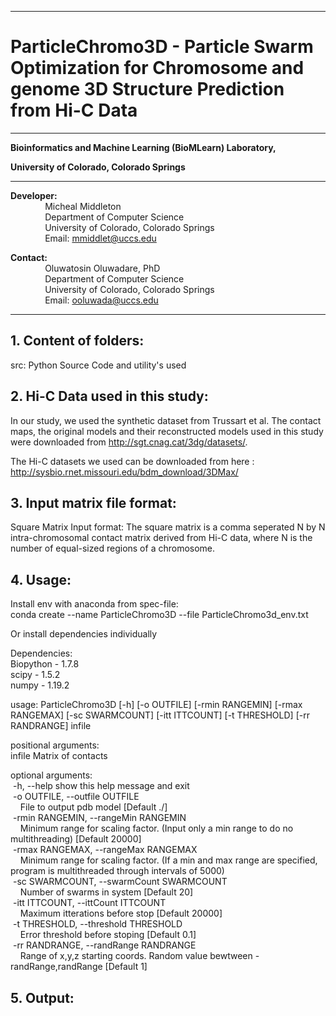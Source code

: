 ------------------------------------------------------------------------------------------------------------------------------------
# ParticleChromo3D -  Particle Swarm Optimization for Chromosome and genome 3D Structure Prediction from Hi-C Data  
------------------------------------------------------------------------------------------------------------------------------------
**Bioinformatics and Machine Learning (BioMLearn) Laboratory,**

**University of Colorado, Colorado Springs**

----------------------------------------------------------------------

**Developer:** <br />
		 &nbsp;&nbsp;&nbsp;&nbsp;&nbsp;&nbsp;&nbsp;&nbsp;&nbsp;&nbsp;&nbsp;&nbsp;&nbsp;&nbsp;Micheal Middleton<br />
		 &nbsp;&nbsp;&nbsp;&nbsp;&nbsp;&nbsp;&nbsp;&nbsp;&nbsp;&nbsp;&nbsp;&nbsp;&nbsp;&nbsp;Department of Computer Science <br />
		 &nbsp;&nbsp;&nbsp;&nbsp;&nbsp;&nbsp;&nbsp;&nbsp;&nbsp;&nbsp;&nbsp;&nbsp;&nbsp;&nbsp;University of Colorado, Colorado Springs <br />
		 &nbsp;&nbsp;&nbsp;&nbsp;&nbsp;&nbsp;&nbsp;&nbsp;&nbsp;&nbsp;&nbsp;&nbsp;&nbsp;&nbsp;Email: mmiddlet@uccs.edu 

**Contact:** <br />
		 &nbsp;&nbsp;&nbsp;&nbsp;&nbsp;&nbsp;&nbsp;&nbsp;&nbsp;&nbsp;&nbsp;&nbsp;&nbsp;&nbsp;Oluwatosin Oluwadare, PhD <br />
		 &nbsp;&nbsp;&nbsp;&nbsp;&nbsp;&nbsp;&nbsp;&nbsp;&nbsp;&nbsp;&nbsp;&nbsp;&nbsp;&nbsp;Department of Computer Science <br />
		 &nbsp;&nbsp;&nbsp;&nbsp;&nbsp;&nbsp;&nbsp;&nbsp;&nbsp;&nbsp;&nbsp;&nbsp;&nbsp;&nbsp;University of Colorado, Colorado Springs <br />
		 &nbsp;&nbsp;&nbsp;&nbsp;&nbsp;&nbsp;&nbsp;&nbsp;&nbsp;&nbsp;&nbsp;&nbsp;&nbsp;&nbsp;Email: ooluwada@uccs.edu 
     
--------------------------------------------------------------------	

**1.	Content of folders:**
-----------------------------------------------------------	
src: Python Source Code and utility's used

**2.	Hi-C Data used in this study:**
-----------------------------------------------------------
In our study, we used the synthetic dataset from Trussart et al. The contact maps, the original models and their reconstructed models used in this study were downloaded from http://sgt.cnag.cat/3dg/datasets/.

The Hi-C datasets we used can be downloaded from here : http://sysbio.rnet.missouri.edu/bdm_download/3DMax/

**3.	Input matrix file format:**
-----------------------------------------------------------

Square Matrix Input format: The square matrix is a comma seperated N by N intra-chromosomal contact matrix derived from Hi-C data, where N is the number of equal-sized regions of a chromosome.

**4.	Usage:**
-----------------------------------------------------------

Install env with anaconda from spec-file: <br />
conda create --name ParticleChromo3D --file ParticleChromo3d_env.txt

Or install dependencies individually <br />

Dependencies: <br />
Biopython - 1.7.8 <br />
scipy - 1.5.2 <br />
numpy - 1.19.2 <br />

usage: ParticleChromo3D [-h] [-o OUTFILE] [-rmin RANGEMIN] [-rmax RANGEMAX] [-sc SWARMCOUNT] [-itt ITTCOUNT]
                        [-t THRESHOLD] [-rr RANDRANGE]
                        infile

positional arguments: <br />
  infile                Matrix of contacts <br />

optional arguments: <br />
&nbsp;-h, --help  show this help message and exit <br />
&nbsp;-o OUTFILE, --outfile OUTFILE <br />
&nbsp;&nbsp;&nbsp;&nbsp;File to output pdb model [Default ./] <br />
&nbsp;-rmin RANGEMIN, --rangeMin RANGEMIN <br />
&nbsp;&nbsp;&nbsp;&nbsp;Minimum range for scaling factor. (Input only a min range to do no multithreading) [Default
                        20000] <br />
&nbsp;-rmax RANGEMAX, --rangeMax RANGEMAX <br />
&nbsp;&nbsp;&nbsp;&nbsp;Minimum range for scaling factor. (If a min and max range are specified, program is
                        multithreaded through intervals of 5000) <br />
&nbsp;-sc SWARMCOUNT, --swarmCount SWARMCOUNT <br />
&nbsp;&nbsp;&nbsp;&nbsp;Number of swarms in system [Default 20] <br />
&nbsp;-itt ITTCOUNT, --ittCount ITTCOUNT <br />
&nbsp;&nbsp;&nbsp;&nbsp;Maximum itterations before stop [Default 20000] <br />
&nbsp;-t THRESHOLD, --threshold THRESHOLD <br />
&nbsp;&nbsp;&nbsp;&nbsp;Error threshold before stoping [Default 0.1] <br />
&nbsp;-rr RANDRANGE, --randRange RANDRANGE <br />
&nbsp;&nbsp;&nbsp;&nbsp;Range of x,y,z starting coords. Random value bewtween -randRange,randRange [Default 1] <br />


**5.	Output:**
-----------------------------------------------------------


